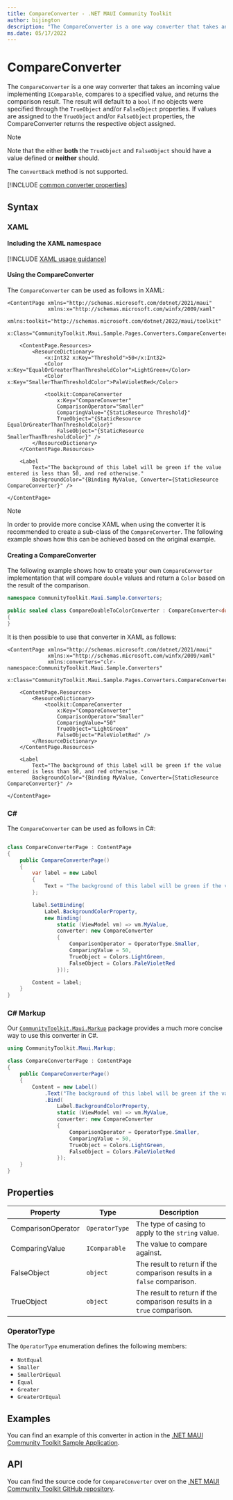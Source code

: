 ```yaml
---
title: CompareConverter - .NET MAUI Community Toolkit
author: bijington
description: "The CompareConverter is a one way converter that takes an incoming value implementing IComparable, compares to a specified value, and returns the comparison result."
ms.date: 05/17/2022
---
```


# CompareConverter

The `CompareConverter` is a one way converter that takes an incoming value implementing `IComparable`, compares to a specified value, and returns the comparison result. The result will default to a `bool` if no objects were specified through the `TrueObject` and/or `FalseObject` properties. If values are assigned to the `TrueObject` and/or `FalseObject` properties, the CompareConverter returns the respective object assigned.

> [!NOTE]
> Note that the either **both** the `TrueObject` and `FalseObject` should have a value defined or **neither** should.

The `ConvertBack` method is not supported.

[!INCLUDE [common converter properties](../includes/communitytoolkit-converter.md)]

## Syntax

### XAML

#### Including the XAML namespace

[!INCLUDE [XAML usage guidance](../includes/xaml-usage.md)]

#### Using the CompareConverter

The `CompareConverter` can be used as follows in XAML:

```xaml
<ContentPage xmlns="http://schemas.microsoft.com/dotnet/2021/maui"
             xmlns:x="http://schemas.microsoft.com/winfx/2009/xaml"
             xmlns:toolkit="http://schemas.microsoft.com/dotnet/2022/maui/toolkit"
             x:Class="CommunityToolkit.Maui.Sample.Pages.Converters.CompareConverterPage">

    <ContentPage.Resources>
        <ResourceDictionary>
            <x:Int32 x:Key="Threshold">50</x:Int32>
            <Color x:Key="EqualOrGreaterThanThresholdColor">LightGreen</Color>
            <Color x:Key="SmallerThanThresholdColor">PaleVioletRed</Color>

            <toolkit:CompareConverter
                x:Key="CompareConverter"
                ComparisonOperator="Smaller"
                ComparingValue="{StaticResource Threshold}"
                TrueObject="{StaticResource EqualOrGreaterThanThresholdColor}"
                FalseObject="{StaticResource SmallerThanThresholdColor}" />
        </ResourceDictionary>
    </ContentPage.Resources>

    <Label
        Text="The background of this label will be green if the value entered is less than 50, and red otherwise." 
        BackgroundColor="{Binding MyValue, Converter={StaticResource CompareConverter}" />

</ContentPage>
```

> [!NOTE]
> In order to provide more concise XAML when using the converter it is recommended to create a sub-class of the `CompareConverter`. The following example shows how this can be achieved based on the original example.

#### Creating a CompareConverter

The following example shows how to create your own `CompareConverter` implementation that will compare `double` values and return a `Color` based on the result of the comparison.

```csharp
namespace CommunityToolkit.Maui.Sample.Converters;

public sealed class CompareDoubleToColorConverter : CompareConverter<double, Color>
{
}
```

It is then possible to use that converter in XAML as follows:

```xaml
<ContentPage xmlns="http://schemas.microsoft.com/dotnet/2021/maui"
             xmlns:x="http://schemas.microsoft.com/winfx/2009/xaml"
             xmlns:converters="clr-namespace:CommunityToolkit.Maui.Sample.Converters"
             x:Class="CommunityToolkit.Maui.Sample.Pages.Converters.CompareConverterPage">

    <ContentPage.Resources>
        <ResourceDictionary>
            <toolkit:CompareConverter
                x:Key="CompareConverter"
                ComparisonOperator="Smaller"
                ComparingValue="50"
                TrueObject="LightGreen"
                FalseObject="PaleVioletRed" />
        </ResourceDictionary>
    </ContentPage.Resources>

    <Label
        Text="The background of this label will be green if the value entered is less than 50, and red otherwise." 
        BackgroundColor="{Binding MyValue, Converter={StaticResource CompareConverter}" />

</ContentPage>
```

### C#

The `CompareConverter` can be used as follows in C#:

```csharp

class CompareConverterPage : ContentPage
{
    public CompareConverterPage()
    {
        var label = new Label
        {
            Text = "The background of this label will be green if the value entered is less than 50, and red otherwise."
        };

        label.SetBinding(
            Label.BackgroundColorProperty,
            new Binding(
                static (ViewModel vm) => vm.MyValue,
                converter: new CompareConverter
                {
                    ComparisonOperator = OperatorType.Smaller,
                    ComparingValue = 50,
                    TrueObject = Colors.LightGreen,
                    FalseObject = Colors.PaleVioletRed
                }));

        Content = label;
    }
}
```

### C# Markup

Our [`CommunityToolkit.Maui.Markup`](../markup/markup.md) package provides a much more concise way to use this converter in C#.

```csharp
using CommunityToolkit.Maui.Markup;

class CompareConverterPage : ContentPage
{
    public CompareConverterPage()
    {
        Content = new Label()
            .Text("The background of this label will be green if the value entered is less than 50, and red otherwise.")
            .Bind(
                Label.BackgroundColorProperty,
                static (ViewModel vm) => vm.MyValue,
                converter: new CompareConverter
                {
                    ComparisonOperator = OperatorType.Smaller,
                    ComparingValue = 50,
                    TrueObject = Colors.LightGreen,
                    FalseObject = Colors.PaleVioletRed
                });
    }
}
```

## Properties

|Property  |Type  |Description  |
|---------|---------|---------|
| ComparisonOperator | `OperatorType` | The type of casing to apply to the `string` value. |
| ComparingValue | `IComparable` | The value to compare against. |
| FalseObject | `object` | The result to return if the comparison results in a `false` comparison. |
| TrueObject | `object` | The result to return if the comparison results in a `true` comparison. |

### OperatorType

The `OperatorType` enumeration defines the following members:

- `NotEqual`
- `Smaller`
- `SmallerOrEqual`
- `Equal`
- `Greater`
- `GreaterOrEqual`

## Examples

You can find an example of this converter in action in the [.NET MAUI Community Toolkit Sample Application](https://github.com/CommunityToolkit/Maui/blob/main/samples/CommunityToolkit.Maui.Sample/Pages/Converters/CompareConverterPage.xaml).

## API

You can find the source code for `CompareConverter` over on the [.NET MAUI Community Toolkit GitHub repository](https://github.com/CommunityToolkit/Maui/blob/main/src/CommunityToolkit.Maui/Converters/CompareConverter.shared.cs).
